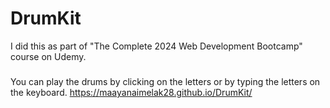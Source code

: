# DrumKit
I did this as part of "The Complete 2024 Web Development Bootcamp" course on Udemy.
###
You can play the drums by clicking on the letters or by typing the letters on the keyboard.
https://maayanaimelak28.github.io/DrumKit/

